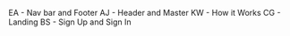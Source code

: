 EA - Nav bar and Footer
AJ - Header and Master
KW - How it Works
CG - Landing
BS - Sign Up and Sign In